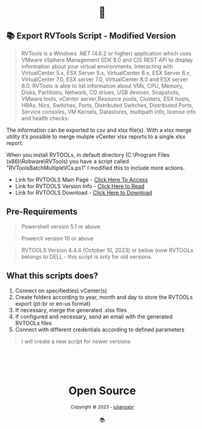 <h1 align="center">
📄<br Export RVTools Script - Modified Version
</h1>

## 📚 Export RVTools Script - Modified Version

> RVTools is a Windows .NET (4.6.2 or higher) application which uses VMware vSphere Management SDK 8.0 and CIS REST API to display information about your virtual environments. Interacting with VirtualCenter 5.x, ESX Server 5.x, VirtualCenter 6.x, ESX Server 6.x, VirtualCenter 7.0, ESX server 7.0, VirtualCenter 8.0 and ESX server 8.0.  RVTools is able to list information about VMs, CPU, Memory, Disks, Partitions, Network, CD drives, USB devices. Snapshots, VMware tools, vCenter server,Resource pools, Clusters, ESX hosts, HBAs, Nics, Switches, Ports, Distributed Switches, Distributed Ports, Service consoles, VM Kernels, Datastores, multipath info, license info and health checks.

The information can be exported to csv and xlsx file(s). With a xlsx merge utility it’s possible to merge muliple vCenter xlsx reports to a single xlsx report.

When you install RVTOOLs, in default directory (C:\Program Files (x86)\Robware\RVTools) you have a script called "RVToolsBatchMultipleVCs.ps1" I modified this to include more actions. 

- Link for RVTOOLS Main Page - [Click Here To Access](https://www.robware.net/rvtools/)
- Link for RVTOOLS Version Info - [Click Here to Read](https://www.robware.net/rvtools/version/)
- Link for RVTOOLS Download - [Click Here to Download](https://www.robware.net/rvtools/download/)

## Pre-Requirements

> Powershell version 5.1 or above

> Powercli version 10 or above

> RVTOOLS Version 4.4.4 (October 10, 2023) or below (now RVTOOLs belongs to DELL - this script is only for old versions.


## What this scripts does?

1. Connect on specified(es) vCenter(s)
2. Create folders according to year, month and day to store the RVTOOLs export (pt-br or en-us format)
3. If necessary, merge the generated .xlsx files
4. If configured and necessary, send an email with the generated RVTOOLs files
5. Connect with different credentials according to defined parameters

> I will create a new script for newer versions 

<div align="center">
  <br/>
  <br/>
  <br/>
    <div>
      <h1>Open Source</h1>
      <sub>Copyright © 2023 - <a href="https://github.com/julianoabr">julianoabr</sub></a>
    </div>
    <br/>
    📚
</div>



